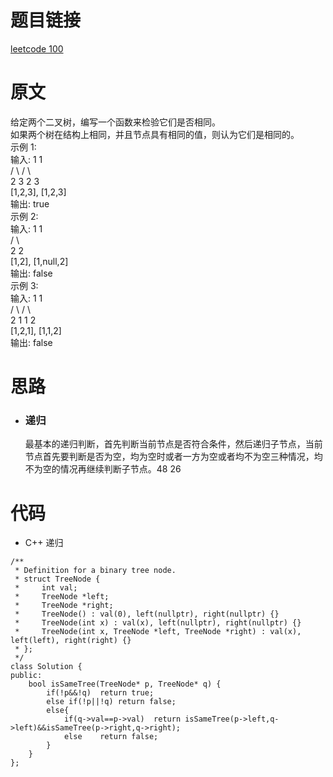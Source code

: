# 题目链接
[leetcode 100](https://leetcode-cn.com/problems/same-tree/)

# 原文
给定两个二叉树，编写一个函数来检验它们是否相同。  
如果两个树在结构上相同，并且节点具有相同的值，则认为它们是相同的。  
示例 1:  
输入:       1         1  
          / \       / \  
         2   3     2   3  
        [1,2,3],   [1,2,3]  
输出: true  
示例 2:  
输入:      1          1  
          /           \  
         2             2  
        [1,2],     [1,null,2]  
输出: false  
示例 3:  
输入:       1         1  
          / \       / \  
         2   1     1   2  
        [1,2,1],   [1,1,2]  
输出: false  

# 思路
- ### **递归**
  最基本的递归判断，首先判断当前节点是否符合条件，然后递归子节点，当前节点首先要判断是否为空，均为空时或者一方为空或者均不为空三种情况，均不为空的情况再继续判断子节点。48 26

# 代码
- C++ 递归
```
/**
 * Definition for a binary tree node.
 * struct TreeNode {
 *     int val;
 *     TreeNode *left;
 *     TreeNode *right;
 *     TreeNode() : val(0), left(nullptr), right(nullptr) {}
 *     TreeNode(int x) : val(x), left(nullptr), right(nullptr) {}
 *     TreeNode(int x, TreeNode *left, TreeNode *right) : val(x), left(left), right(right) {}
 * };
 */
class Solution {
public:
    bool isSameTree(TreeNode* p, TreeNode* q) {
        if(!p&&!q)  return true;
        else if(!p||!q) return false;
        else{
            if(q->val==p->val)  return isSameTree(p->left,q->left)&&isSameTree(p->right,q->right);
            else    return false;
        }
    }
};
```
